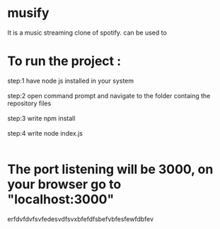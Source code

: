 # musify
It is a music streaming clone of spotify.
can be used to 

# To run the project :
 step:1 have node js installed in your system <br><br>
 step:2 open command prompt and navigate to the folder containg the repository files<br><br>
 step:3 write npm install<br><br>
 step:4 write node index.js<br><br>

 # The port listening will be 3000, on your browser go to "localhost:3000" 
erfdvfdvfsvfedesvdfsvxbfefdfsbefvbfesfewfdbfev